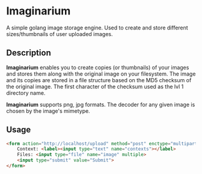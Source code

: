 # Imaginarium

A simple golang image storage engine. Used to create and store different sizes/thumbnails of user uploaded images.

## Description

**Imaginarium** enables you to create copies (or thumbnails) of your images and stores
them along with the original image on your filesystem. The image and its
copies are stored in a file structure based on the MD5 checksum of the original image.
The first character of the checksum used as the lvl 1 directory name.

**Imaginarium** supports png, jpg formats. The decoder for any given image is chosen by the image's mimetype.

## Usage
```html
<form action="http://localhost/upload" method="post" enctype="multipart/form-data">
    Context: <label><input type="text" name="contexts"></label>
    Files: <input type="file" name="image" multiple>
    <input type="submit" value="Submit">
</form>
